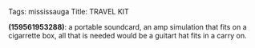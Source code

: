 Tags: mississauga
Title: TRAVEL KIT
  
**(159561953288)**: a portable soundcard, an amp simulation that fits on a cigarrette box, all that is needed would be a guitart hat fits in a carry on.